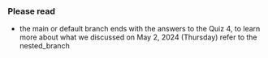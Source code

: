 ### Please read
- the main or default branch ends with the answers to the Quiz 4, to learn more about what we discussed on May 2, 2024 (Thursday) refer to the nested_branch 
